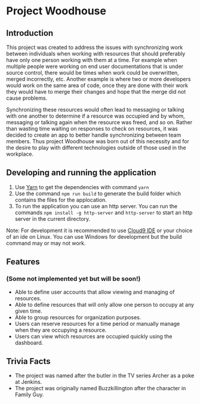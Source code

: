 # Project Woodhouse
## Introduction
This project was created to address the issues with synchronizing work between individuals when working with resources that should preferably have only one person working with them at a time. For example when multiple people were working on end user documentations that is under source control, there would be times when work could be overwritten, merged incorrectly, etc. Another example is where two or more developers would work on the same area of code, once they are done with their work they would have to merge their changes and hope that the merge did not cause problems.

Synchronizing these resources would often lead to messaging or talking with one another to determine if a resource was occupied and by whom, messaging or talking again when the resource was freed, and so on. Rather than wasting time waiting on responses to check on resources, it was decided to create an app to better handle synchronizing between team members. Thus project Woodhouse was born out of this necessity and for the desire to play with different technologies outside of those used in the workplace.

## Developing and running the application
1. Use [Yarn](https://yarnpkg.com/) to get the dependencies with command `yarn`
2. Use the command `npm run build` to generate the build folder which contains the files for the applocation.
3. To run the application you can use an http server. You can run the commands `npm install -g http-server` and `http-server` to start an http server in the current directory.

Note: For development it is recommended to use [Cloud9 IDE](https://c9.io) or your choice of an ide on Linux. You can use Windows for development but the build command may or may not work.

## Features
### (Some not implemented yet but will be soon!)
* Able to define user accounts that allow viewing and managing of resources.
* Able to define resources that will only allow one person to occupy at any given time.
* Able to group resources for organization purposes.
* Users can reserve resources for a time period or manually manage when they are occupying a resource.
* Users can view which resources are occupied quickly using the dashboard.

## Trivia Facts
* The project was named after the butler in the TV series Archer as a poke at Jenkins.
* The project was originally named Buzzkillington after the character in Family Guy.